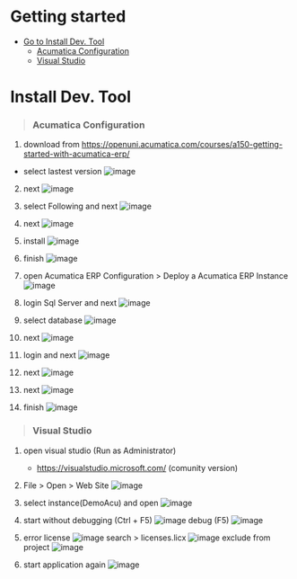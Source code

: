 # Getting started
- [Go to Install Dev. Tool](#install-dev-tool)
   - [Acumatica Configuration](#acumatica-configuration)
   - [Visual Studio](#visual-studio)

# Install Dev. Tool

> ### **Acumatica Configuration**

1. download from https://openuni.acumatica.com/courses/a150-getting-started-with-acumatica-erp/

- select lastest version
  ![image](./images/Installs/link_dwn.png)

2. next
   ![image](./images/Installs/install_1.png)

3. select Following and next
   ![image](./images/Installs/install_2.png)

4. next
   ![image](./images/Installs/install_3.png)

5. install
   ![image](./images/Installs/install_4.png)

6. finish
   ![image](./images/Installs/install_5.png)

7. open Acumatica ERP Configuration > Deploy a Acumatica ERP Instance
   ![image](./images/Installs/install_6.png)

8. login Sql Server and next
   ![image](./images/Installs/install_7.png)

9. select database
   ![image](./images/Installs/install_8.png)

10. next
    ![image](./images/Installs/install_9.png)

11. login and next
    ![image](./images/Installs/install_10.png)

12. next
    ![image](./images/Installs/install_11.png)

13. next
    ![image](./images/Installs/install_12.png)

14. finish
    ![image](./images/Installs/install_13.png)

> ### **Visual Studio**

1. open visual studio (Run as Administrator)

   - https://visualstudio.microsoft.com/ (comunity version)

2. File > Open > Web Site
   ![image](./images/Installs/install_VS_1.png)

3. select instance(DemoAcu) and open
   ![image](./images/Installs/install_VS_2.png)

4. start without debugging (Ctrl + F5)
   ![image](./images/Installs/install_VS_3.png)
   debug (F5)
   ![image](./images/Installs/install_VS_4.png)

5. error license
   ![image](./images/Installs/install_VS_5.png)
   search > licenses.licx
   ![image](./images/Installs/install_VS_6.png)
   exclude from project
   ![image](./images/Installs/install_VS_7.png)

6. start application again
   ![image](./images/Installs/install_VS_8.png)

